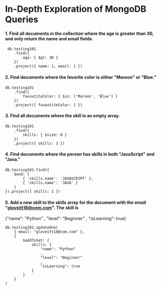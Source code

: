 # In-Depth Exploration of MongoDB Queries

#### 1. Find all documents in the collection where the age is greater than 30, and only return the name and email fields.

```
 db.testing101
    .find({
        age: { $gt: 30 }
    })
    .project({ name: 1, email: 1 })
```

#### 2. Find documents where the favorite color is either "Maroon" or "Blue."

```
db.testing101
    .find({
        favoutiteColor: { $in: ['Maroon', 'Blue'] }
    })
    .project({ favoutiteColor: 1 })
```

#### 3. Find all documents where the skill is an empty array.

```
db.testing101
    .find({
        skills: { $size: 0 }
    })
    .project({ skills: 1 })
```

#### 4. Find documents where the person has skills in both "JavaScript" and "Java."

```
db.testing101.find({
    $and: [
        { 'skills.name': 'JAVASCRIPT' },
        { 'skills.name': 'JAVA' }
    ]
}).project({ skills: 1 })
```

#### 5. Add a new skill to the skills array for the document with the email "gloveitt18@com.com". The skill is

{"name": "Python"
,
"level": "Beginner"
,
"isLearning": true}

```
db.testing101.updateOne(
    { email: "gloveitt18@com.com" },
    {
        $addToSet: {
            skills: {
                "name": "Python"
                ,
                "level": "Beginner"
                ,
                "isLearning": true
            }
        }
    }
)
```
